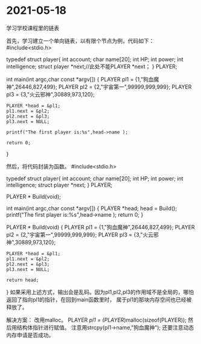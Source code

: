 # 2021-05-18
学习学校课程里的链表

首先，学习建立一个单向链表，以有限个节点为例，代码如下：
#include<stdio.h>

typedef struct player{
	int account;
	char name[20];
	int HP;
	int power;
	int intelligence;
	struct player *next;//此处不能PLAYER *next；
} PLAYER;

int main(int argc,char const *argv[])
{
	PLAYER pl1 = {1,"狗血魔神",26446,827,499};
	PLAYER pl2 = {2,"宇宙第一",99999,999,999};
	PLAYER pl3 = {3,"火云邪神",30889,973,120};
	
	PLAYER *head = &pl1;
	pl1.next = &pl2;
	pl2.next = &pl3;
	pl3.next = NULL;
	
	printf("The first player is:%s",head->name );
	
	return 0;
}

然后，将代码封装为函数。
#include<stdio.h>

typedef struct player{
	int account;
	char name[20];
	int HP;
	int power;
	int intelligence;
	struct player *next;
} PLAYER;

PLAYER * Build(void);

int main(int argc,char const *argv[])
{
	PLAYER *head;
	head = Build();
	printf("The first player is:%s",head->name );
	return 0;
}

PLAYER * Build(void)
{
	PLAYER pl1 = {1,"狗血魔神",26446,827,499};
	PLAYER pl2 = {2,"宇宙第一",99999,999,999};
	PLAYER pl3 = {3,"火云邪神",30889,973,120};
	
	PLAYER *head = &pl1;
	pl1.next = &pl2;
	pl2.next = &pl3;
	pl3.next = NULL;
	
	return head;
}
如果采用上述方式，输出会是乱码。因为pl1,pl2,pl3的作用域不是全局的，哪怕返回了指向pl1的指针，在回到main函数里时，
属于pl1的那块内存空间也已经被释放了。

解决方案：
改用malloc。
PLAYER *pl1 = (PLAYER*)malloc(sizeof(PLAYER));
然后用结构体指针进行赋值。
注意用strcpy(pl1->name,"狗血魔神");
还要注意动态内存申请是否成功。
